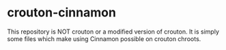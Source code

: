 # crouton-cinnamon

This repository is NOT crouton or a modified version of crouton. It is simply some files which make using Cinnamon possible on crouton chroots.